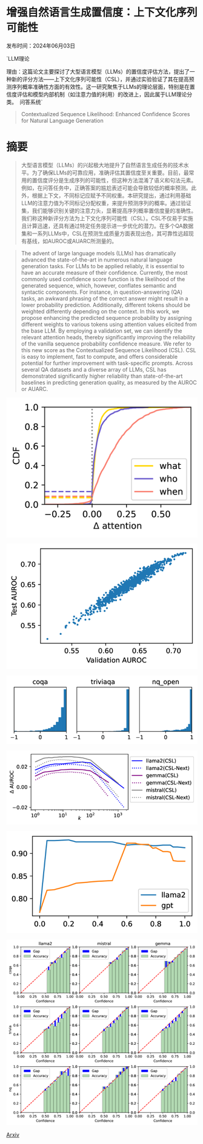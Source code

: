 # 增强自然语言生成置信度：上下文化序列可能性

发布时间：2024年06月03日

`LLM理论

理由：这篇论文主要探讨了大型语言模型（LLMs）的置信度评估方法，提出了一种新的评分方法——上下文化序列可能性（CSL），并通过实验验证了其在提高预测序列概率准确性方面的有效性。这一研究聚焦于LLMs的理论层面，特别是在置信度评估和模型内部机制（如注意力值的利用）的改进上，因此属于LLM理论分类。` `问答系统`

> Contextualized Sequence Likelihood: Enhanced Confidence Scores for Natural Language Generation

# 摘要

> 大型语言模型（LLMs）的兴起极大地提升了自然语言生成任务的技术水平。为了确保LLMs的可靠应用，准确评估其置信度至关重要。目前，最常用的置信度评分是生成序列的可能性，但这种方法混淆了语义和句法元素。例如，在问答任务中，正确答案的尴尬表述可能会导致较低的概率预测。此外，根据上下文，不同标记应赋予不同权重。本研究提出，通过利用基础LLM的注意力值为不同标记分配权重，来提升预测序列的概率。通过验证集，我们能够识别关键的注意力头，显著提高序列概率置信度量的准确性。我们称这种新评分方法为上下文化序列可能性（CSL）。CSL不仅易于实施且计算迅速，还具有通过特定任务提示进一步优化的潜力。在多个QA数据集和一系列LLMs中，CSL在预测生成质量方面表现出色，其可靠性远超现有基线，如AUROC或AUARC所测量的。

> The advent of large language models (LLMs) has dramatically advanced the state-of-the-art in numerous natural language generation tasks. For LLMs to be applied reliably, it is essential to have an accurate measure of their confidence. Currently, the most commonly used confidence score function is the likelihood of the generated sequence, which, however, conflates semantic and syntactic components. For instance, in question-answering (QA) tasks, an awkward phrasing of the correct answer might result in a lower probability prediction. Additionally, different tokens should be weighted differently depending on the context. In this work, we propose enhancing the predicted sequence probability by assigning different weights to various tokens using attention values elicited from the base LLM. By employing a validation set, we can identify the relevant attention heads, thereby significantly improving the reliability of the vanilla sequence probability confidence measure. We refer to this new score as the Contextualized Sequence Likelihood (CSL). CSL is easy to implement, fast to compute, and offers considerable potential for further improvement with task-specific prompts. Across several QA datasets and a diverse array of LLMs, CSL has demonstrated significantly higher reliability than state-of-the-art baselines in predicting generation quality, as measured by the AUROC or AUARC.

![增强自然语言生成置信度：上下文化序列可能性](../../../paper_images/2406.01806/x1.png)

![增强自然语言生成置信度：上下文化序列可能性](../../../paper_images/2406.01806/x2.png)

![增强自然语言生成置信度：上下文化序列可能性](../../../paper_images/2406.01806/x3.png)

![增强自然语言生成置信度：上下文化序列可能性](../../../paper_images/2406.01806/x4.png)

![增强自然语言生成置信度：上下文化序列可能性](../../../paper_images/2406.01806/x5.png)

![增强自然语言生成置信度：上下文化序列可能性](../../../paper_images/2406.01806/x6.png)

[Arxiv](https://arxiv.org/abs/2406.01806)